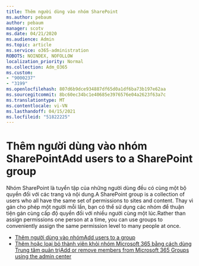 ```yaml
---
title: Thêm người dùng vào nhóm SharePoint
ms.author: pebaum
author: pebaum
manager: scotv
ms.date: 04/21/2020
ms.audience: Admin
ms.topic: article
ms.service: o365-administration
ROBOTS: NOINDEX, NOFOLLOW
localization_priority: Normal
ms.collection: Adm_O365
ms.custom:
- "9000237"
- "3199"
ms.openlocfilehash: 807d6b9dce934887df65d0a1df6ba73b197e62aa
ms.sourcegitcommit: 8bc60ec34bc1e40685e3976576e04a2623f63a7c
ms.translationtype: MT
ms.contentlocale: vi-VN
ms.lasthandoff: 04/15/2021
ms.locfileid: "51822225"
---
```

# <a name="add-users-to-a-sharepoint-group"></a><span data-ttu-id="53c43-102">Thêm người dùng vào nhóm SharePoint</span><span class="sxs-lookup"><span data-stu-id="53c43-102">Add users to a SharePoint group</span></span>

<span data-ttu-id="53c43-103">Nhóm SharePoint là tuyển tập của những người dùng đều có cùng một bộ quyền đối với các trang và nội dung.</span><span class="sxs-lookup"><span data-stu-id="53c43-103">A SharePoint group is a collection of users who all have the same set of permissions to sites and content.</span></span> <span data-ttu-id="53c43-104">Thay vì gán cho phép một người mỗi lần, bạn có thể sử dụng các nhóm để thuận tiện gán cùng cấp độ quyền đối với nhiều người cùng một lúc.</span><span class="sxs-lookup"><span data-stu-id="53c43-104">Rather than assign permissions one person at a time, you can use groups to conveniently assign the same permission level to many people at once.</span></span>

- [<span data-ttu-id="53c43-105">Thêm người dùng vào nhóm</span><span class="sxs-lookup"><span data-stu-id="53c43-105">Add users to a group</span></span>](https://docs.microsoft.com/sharepoint/customize-sharepoint-site-permissions#add-users-to-a-group)
- [<span data-ttu-id="53c43-106">Thêm hoặc loại bỏ thành viên khỏi nhóm Microsoft 365 bằng cách dùng Trung tâm quản trị</span><span class="sxs-lookup"><span data-stu-id="53c43-106">Add or remove members from Microsoft 365 Groups using the admin center</span></span>](https://docs.microsoft.com/microsoft-365/admin/create-groups/add-or-remove-members-from-groups)